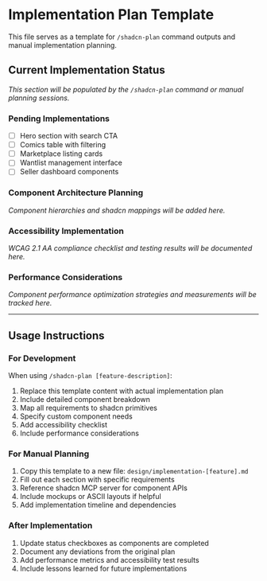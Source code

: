 # Implementation Plan Template

This file serves as a template for `/shadcn-plan` command outputs and manual implementation planning.

## Current Implementation Status
*This section will be populated by the `/shadcn-plan` command or manual planning sessions.*

### Pending Implementations
- [ ] Hero section with search CTA
- [ ] Comics table with filtering
- [ ] Marketplace listing cards
- [ ] Wantlist management interface
- [ ] Seller dashboard components

### Component Architecture Planning
*Component hierarchies and shadcn mappings will be added here.*

### Accessibility Implementation
*WCAG 2.1 AA compliance checklist and testing results will be documented here.*

### Performance Considerations
*Component performance optimization strategies and measurements will be tracked here.*

---

## Usage Instructions

### For Development
When using `/shadcn-plan [feature-description]`:
1. Replace this template content with actual implementation plan
2. Include detailed component breakdown
3. Map all requirements to shadcn primitives
4. Specify custom component needs
5. Add accessibility checklist
6. Include performance considerations

### For Manual Planning
1. Copy this template to a new file: `design/implementation-[feature].md`
2. Fill out each section with specific requirements
3. Reference shadcn MCP server for component APIs
4. Include mockups or ASCII layouts if helpful
5. Add implementation timeline and dependencies

### After Implementation
1. Update status checkboxes as components are completed
2. Document any deviations from the original plan
3. Add performance metrics and accessibility test results
4. Include lessons learned for future implementations
